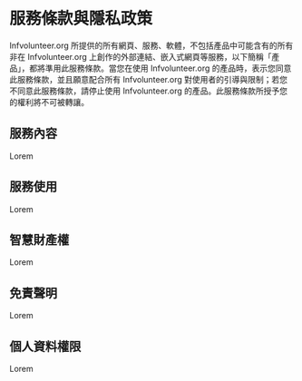 # 服務條款與隱私政策
Infvolunteer.org 所提供的所有網頁、服務、軟體，不包括產品中可能含有的所有非在 Infvolunteer.org 上創作的外部連結、嵌入式網頁等服務，以下簡稱「產品」，都將準用此服務條款。當您在使用 Infvolunteer.org 的產品時，表示您同意此服務條款，並且願意配合所有 Infvolunteer.org 對使用者的引導與限制；若您不同意此服務條款，請停止使用 Infvolunteer.org 的產品。此服務條款所授予您的權利將不可被轉讓。
## 服務內容  
Lorem
## 服務使用
Lorem
## 智慧財產權
Lorem
## 免責聲明
Lorem
## 個人資料權限
Lorem
